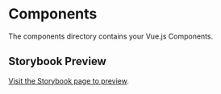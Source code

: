 # Components

The components directory contains your Vue.js Components.

## Storybook Preview

[Visit the Storybook page to preview](https://renatodelpupo.github.io/website-boilerplate/index.html).
